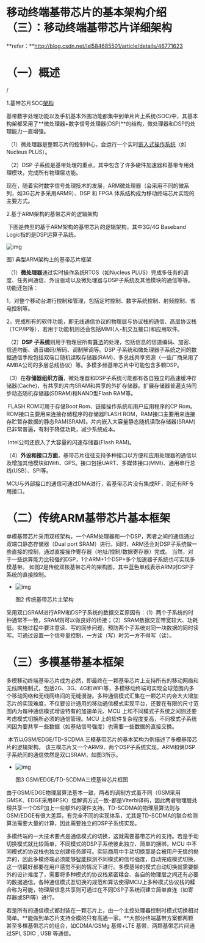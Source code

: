 # 移动终端基带芯片的基本架构介绍（三）：移动终端基带芯片详细架构

**refer：**http://blog.csdn.net/lxl584685501/article/details/46771623

# （一）概述

/

1.基带芯片SOC[架构](http://lib.csdn.net/base/architecture)

​       基带数字处理功能以及手机基本外围功能都集中到单片片上系统(SOC)中，其基本构架都采用了**微处理器+数字信号处理器(DSP)**的结构，微处理器和DSP的处理能力一直增强。

​        （1）微处理器是整颗芯片的控制中心，会运行一个实时[嵌入式](http://lib.csdn.net/base/embeddeddevelopment)[操作系统](http://lib.csdn.net/base/operatingsystem)（如Nucleus PLUS）。

​        （2）DSP 子系统是基带处理的重点，其中包含了许多硬件加速器和基带专用处理模块，完成所有物理层功能。

​        现在，随着实时数字信号处理技术的发展，ARM微处理器（会采用不同的微系列，如3G芯片多采用ARM9）、DSP 和 FPGA 体系结构成为移动终端芯片实现的主要方式。



2.基于ARM架构的基带芯片的逻辑架构

​      下图是典型的基于ARM架构的基带芯片的逻辑架构，其中3G/4G Baseband Logic指的是DSP运算子系统。

![img](https://img-blog.csdn.net/20140630122344656)

图1 典型ARM架构上的基带芯片框架

​        （1）**微处理器**通过实时操作系统RTOS（如Nucleus PLUS）完成多任务的调度、任务间通信、外设驱动以及微处理器与DSP子系统及其他模块的通信等等。功能还包括：

1，对整个移动台进行控制和管理，包括定时控制、数字系统控制、射频控制、省电控制等。

2，完成所有的软件功能，即无线通信协议的物理层与协议栈的通信、高层协议栈（TCP/IP等），若用于功能机则还会包括MMI(人-机交互接口)和应用软件。

​        （2）**DSP 子系统**则用于物理层所有[算法](http://lib.csdn.net/base/datastructure)的处理，包括信息的信道编码、加密、信道均衡、语音编码/解码、调制解调等。DSP 子系统和微处理器子系统之间的数据通信手段包括双端口随机读取存储器(RAM)、多总线共享资源（一些厂商采用了AMBA公司的多层总线协议）等。多模多频基带芯片中可能包含多颗DSP。

​        （3）在**存储器组织方面**，微处理器和DSP子系统可能都有各自独立的高速缓冲存储器(Cache)，有共享的片内SRAM和共享的外扩存储器。扩展存储器普遍支持同步动态随机存储器(SDRAM)和NAND型Flash RAM等。

​          FLASH ROM可用于存储Boot Rom、链接操作系统和用户应用程序的CP Rom。ROM接口主要用来连接存储程序的存储器FLASH ROM，RAM接口主要用来连接存贮暂存数据的静态RAM(SRAM)。片内嵌入大容量静态随机读取存储器(SRAM)已非常普遍，有利于降低功耗，减少系统成本。

​           Intel公司还嵌入了大容量的闪速存储器(Flash RAM)。

​       （4）**外设和接口方面**，基带芯片往往支持多种接口以方便和应用处理器的通信以及增加其他模块如Wifi、GPS。接口包括UART、多媒体接口(MMI)、通用串行总线(USB）、SPI等。

​            MCU与外部接口的通信可通过DMA进行，若基带芯片没有集成RF，则还有RF专用接口。

# （二）传统ARM基带芯片基本框架

​        单模基带芯片采用双核架构，一个ARM处理器和一个DSP，两者之间的通信通过双端口静态存储器（Dual port SRAM）进行。同时，ARM还会对DSP子系统做一些直接的控制，通过直接操作寄存器（地址/控制/数据寄存器）完成。 当然，对于一些运算能力比较强的DSP，1个ARM+1个DSP+多个加速器子系统也可实现多模基带。
如图2是传统双核基带芯片的架构图，其中蓝色单线表示ARM对DSP子系统的直接控制。

- ![img](https://img-blog.csdn.net/20140630122455046)

  图2 传统基带芯片主架构

​       采用双口SRAM进行ARM和DSP子系统的数据交互原因有：（1）两个子系统的时钟通常不一致，SRAM则可以做良好的桥接；（2）SRAM数据交互带宽较大、功耗低。实施过程中要注意读、写的同步问题，预防两个子系统对同一块数据的同时读写。可通过设置一个信号量控制，一方读（写）时另一方不得写（读）。

# （三）多模基带基本框架

​         多模移动终端基带芯片成为必然，即最终在一颗基带芯片上支持所有的移动网络和无线网络制式，包括2G、3G、4G和WiFi等，多模移动终端可实现全球范围内多个移动网络和无线网络间的无缝漫游。多种通信模式汇集在一颗芯片内会大大增加芯片的实现难度，不仅要设计通用的移动通信模式实现平台，还要在有限的尺寸范围内为每种通信模式增设特有的加速单元、MCU 上和不同模式子系统之间则还要考虑模式切换所必须的通信管理。MCU 上的软件复杂程度变高，不同模式子系统间因为要共享一些数据（如基站信号强度）也需要一些数据的直接交换。

​         本节以GSM/EDGE/TD-SCDMA 三模基带芯片的基本架构为例描述了多模基带芯片的逻辑架构。 该三模芯片又一个ARM9、两个DSP子系统实现，ARM和俩DSP子系统间的通信依然是双口SRAM，如图3所示。

- ![img](https://img-blog.csdn.net/20140630122522187)

  图3 GSM/EDGE/TD-SCDMA三模基带芯片框图

​       由于GSM/EDGE物理层算法基本一致，两者的调制方式虽不同（GSM采用GMSK、EDGE采用8PSK）但解调方式一致-都是Viterbi译码，因此两者物理层处理共享一个DSP加上一些额外的硬件支持。TD-SCDMA的物理层算法则与GSM/EDGE有很大差距，有完全不同的实现体系，尤其是TD-SCDMA的联合检测算法需要大量的计算，因此需要独立的DSP子系统实现。

​       多模终端的一大技术要点是通信模式的切换，这就需要基带芯片的支持。若是手动切换模式就比较简单，不同模式的DSP子系统彼此独立、简单的捆绑，MCU 中不同模式的协议栈也独立创建任务即可。实际商用中手动切换那是会被用户无情的抛弃的，因此多模终端必须能够[智能](http://lib.csdn.net/base/aiplanning)探测不同模式的信号强度，自动完成模式切换，这一切最好都要在用户感觉不到的情况下进行。多模基带的模式自动切换就需要额外的设计难度了，需要将多种模式的协议栈紧密糅合、各自的物理层之间还有必要的数据通信。各种通信模式互切换的规范和算法使得MCU上多种模式协议栈的糅合称为可能，物理层信息共享则可通过在不同DSP子系统间建立简单直连（如寄存器或SPI等）进行。

​       若是所有的通信模式都封装在一颗芯片上，由一个主控处理器控制时模式切换相对简单。**能做到单芯片支持全模的只有高通一家。**大部分终端基带方案都两颗甚至多棵基带芯片的组合，如CDMA/GSMg 基带+LTE 基带，两颗基带芯片间通过SPI, SDIO , USB 等通信。